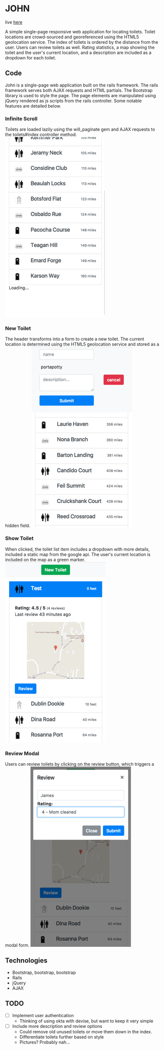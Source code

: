 # JOHN
live [here](https://evening-gorge-10795.herokuapp.com)

A simple single-page responsive web application for locating toilets. Toilet locations are crowd-sourced and georeferenced using the HTML5 geolocation service. The index of toilets is ordered by the distance from the user. Users can review toilets as well. Rating statistics, a map showing the toilet and the user's current location, and a description are included as a dropdown for each toilet.

## Code
John is a single-page web application built on the rails framework. The rails framework serves both AJAX requests and HTML partials. The Bootstrap library is used to style the page. The page elements are manipulated using jQuery rendered as js scripts from the rails controller. Some notable features are detailed below.

### Infinite Scroll
Toilets are loaded lazily using the will_paginate gem and AJAX requests to the toilets#index controller method.
![infinite scroll](docs/infinite_scroll.png)

### New Toilet
The header transforms into a form to create a new toilet. The current location is determined using the HTML5 geolocation service and stored as a hidden field.
![new toilet](docs/new_toilet.png)

### Show Toilet
When clicked, the toilet list item includes a dropdown with more details, included a static map from the google api. The user's current location is included on the map as a green marker.
![show toilet](docs/show_toilet.png)

### Review Modal
Users can review toilets by clicking on the review button, which triggers a modal form.
![modal](docs/modal.png)

## Technologies
  * Bootstrap, bootstrap, bootstrap
  * Rails
  * jQuery
  * AJAX

## TODO
- [ ] Implement user authentication
  * Thinking of using okta with devise, but want to keep it very simple
- [ ] Include more description and review options
  * Could remove old unused toilets or move them down in the index.
  * Differentiate toilets further based on style
  * Pictures? Probably nah...

  
